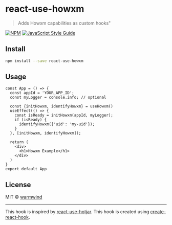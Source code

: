 # react-use-howxm

> Adds Howxm capabilities as custom hooks&quot;

[![NPM](https://img.shields.io/npm/v/react-use-howxm.svg)](https://www.npmjs.com/package/react-use-howxm) [![JavaScript Style Guide](https://img.shields.io/badge/code_style-standard-brightgreen.svg)](https://standardjs.com)

## Install

```bash
npm install --save react-use-howxm
```

## Usage

```tsx
const App = () => {
  const appId = 'YOUR_APP_ID';
  const myLogger = console.info; // optional

  const {initHowxm, identifyHowxm} = useHowxm()
  useEffect(() => {
    const isReady = initHowxm(appId, myLogger);
    if (isReady) {
      identifyHowxm({'uid': 'my-uid'});
    }
  }, [initHowxm, identifyHowxm]);

  return (
    <div>
      <h1>Howxm Example</h1>
    </div>
  )
}
export default App

```

## License

MIT © [warmwind](https://github.com/warmwind)

---

This hook is inspired by [react-use-hotjar](https://github.com/olavoparno/react-use-hotjar).
This hook is created using [create-react-hook](https://github.com/hermanya/create-react-hook).

